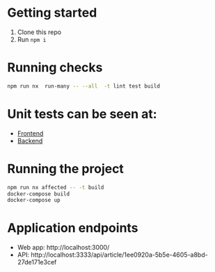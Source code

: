 # Getting started

1. Clone this repo
2. Run `npm i`

# Running checks

```sh
npm run nx  run-many -- --all  -t lint test build
```

# Unit tests can be seen at:

- [Frontend](./apps/threads-showcase/src/components/sidebar/sidebar-tree.spec.tsx)
- [Backend](./apps/threads-api/src/main.spec.ts)

# Running the project

```sh
npm run nx affected -- -t build
docker-compose build
docker-compose up
```

# Application endpoints

- Web app: http://localhost:3000/
- API: http://localhost:3333/api/article/1ee0920a-5b5e-4605-a8bd-27de171e3cef
